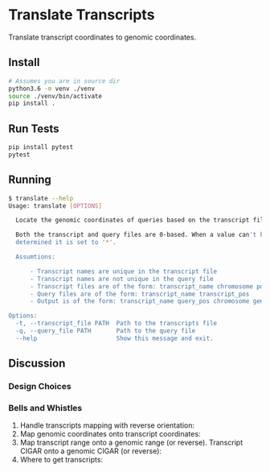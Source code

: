 # Translate Transcripts

Translate transcript coordinates to genomic coordinates.

## Install

```bash
# Assumes you are in source dir
python3.6 -m venv ./venv
source ./venv/bin/activate
pip install .
```

## Run Tests

```bash
pip install pytest
pytest
```

## Running

```bash
$ translate --help 
Usage: translate [OPTIONS]

  Locate the genomic coordinates of queries based on the transcript file.

  Both the transcript and query files are 0-based. When a value can't be
  determined it is set to '*'.

  Assumtions:

      - Transcript names are unique in the transcript file
      - Transcript names are not unique in the query file
      - Transcript files are of the form: transcript_name chromosome position cigar
      - Query files are of the form: transcript_name transcript_pos
      - Output is of the form: transcript_name query_pos chromosome genomic_pos

Options:
  -t, --transcript_file PATH  Path to the transcripts file
  -q, --query_file PATH       Path to the query file
  --help                      Show this message and exit.
```

## Discussion

### Design Choices

### Bells and Whistles

1. Handle transcripts mapping with reverse orientation:
2. Map genomic coordinates onto transcript coordinates:
3. Map transcript range onto a genomic range (or reverse). Transcript CIGAR onto a genomic CIGAR (or reverse):
4. Where to get transcripts:
